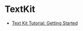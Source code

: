 # TextKit

- [Text Kit Tutorial: Getting Started](https://www.raywenderlich.com/5960-text-kit-tutorial-getting-started)
